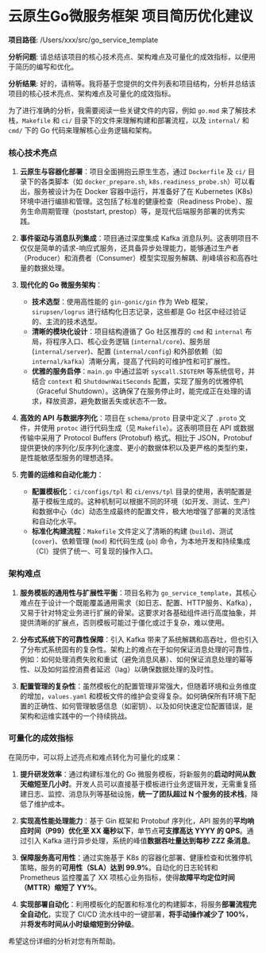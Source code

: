 # 云原生Go微服务框架 项目简历优化建议

**项目路径**: /Users/xxx/src/go_service_template

**分析问题**: 请总结该项目的核心技术亮点、架构难点及可量化的成效指标，以便用于简历的编写和优化。

**分析结果**:
好的，请稍等。我将基于您提供的文件列表和项目结构，分析并总结该项目的核心技术亮点、架构难点及可量化的成效指标。

为了进行准确的分析，我需要阅读一些关键文件的内容，例如 `go.mod` 来了解技术栈，`Makefile` 和 `ci/` 目录下的文件来理解构建和部署流程，以及 `internal/` 和 `cmd/` 下的 Go 代码来理解核心业务逻辑和架构。

### **核心技术亮点**

1.  **云原生与容器化部署**：项目全面拥抱云原生生态，通过 `Dockerfile` 及 `ci/` 目录下的各类脚本（如 `docker_prepare.sh`, `k8s.readiness_probe.sh`）可以看出，服务被设计为在 Docker 容器中运行，并准备好了在 Kubernetes (K8s) 环境中进行编排和管理。这包括了标准的健康检查（Readiness Probe）、服务生命周期管理（poststart, prestop）等，是现代后端服务部署的优秀实践。

2.  **事件驱动与消息队列集成**：项目通过深度集成 Kafka 消息队列。这表明项目不仅仅是简单的请求-响应式服务，还具备异步处理能力，能够通过生产者（Producer）和消费者（Consumer）模型实现服务解耦、削峰填谷和高吞吐量的数据处理。

3.  **现代化的 Go 微服务架构**：
    *   **技术选型**：使用高性能的 `gin-gonic/gin` 作为 Web 框架，`sirupsen/logrus` 进行结构化日志记录，这些都是 Go 社区中经过验证的、主流的技术选型。
    *   **清晰的模块化设计**：项目结构遵循了 Go 社区推荐的 `cmd` 和 `internal` 布局，将程序入口、核心业务逻辑 (`internal/core`)、服务层 (`internal/server`)、配置 (`internal/config`) 和外部依赖（如 `internal/kafka`）清晰分离，提高了代码的可维护性和可扩展性。
    *   **优雅的服务启停**：`main.go` 中通过监听 `syscall.SIGTERM` 等系统信号，并结合 `context` 和 `ShutdownWaitSeconds` 配置，实现了服务的优雅停机（Graceful Shutdown）。这确保了在服务停止时，能完成正在处理的请求，释放资源，避免数据丢失或状态不一致。

4.  **高效的 API 与数据序列化**：项目在 `schema/proto` 目录中定义了 `.proto` 文件，并使用 `protoc` 进行代码生成（见 `Makefile`）。这表明项目在 API 或数据传输中采用了 Protocol Buffers (Protobuf) 格式。相比于 JSON，Protobuf 提供更快的序列化/反序列化速度、更小的数据体积以及更严格的类型约束，是性能敏感型服务的理想选择。

5.  **完善的运维和自动化能力**：
    *   **配置模板化**：`ci/configs/tpl` 和 `ci/envs/tpl` 目录的使用，表明配置是基于模板生成的。这种机制可以根据不同的环境（如开发、测试、生产）和数据中心（dc）动态生成最终的配置文件，极大地增强了部署的灵活性和自动化水平。
    *   **标准化构建流程**：`Makefile` 文件定义了清晰的构建 (`build`)、测试 (`cover`)、依赖管理 (`mod`) 和代码生成 (`pb`) 命令，为本地开发和持续集成（CI）提供了统一、可复现的操作入口。

### **架构难点**

1.  **服务模板的通用性与扩展性平衡**：项目名称为 `go_service_template`，其核心难点在于设计一个既能覆盖通用需求（如日志、配置、HTTP服务、Kafka），又易于针对特定业务进行扩展的骨架。这要求对各基础组件进行高度抽象，并提供清晰的扩展点，否则模板可能过于僵化或过于复杂，难以使用。

2.  **分布式系统下的可靠性保障**：引入 Kafka 带来了系统解耦和高吞吐，但也引入了分布式系统固有的复杂性。架构上的难点在于如何保证消息处理的可靠性，例如：如何处理消费失败和重试（避免消息风暴）、如何保证消息处理的幂等性、以及如何监控消费者延迟（lag）以确保数据处理的及时性。

3.  **配置管理的复杂性**：虽然模板化的配置管理非常强大，但随着环境和业务维度的增加，`values.yaml` 和模板文件的维护会变得复杂。如何确保所有环境下配置的正确性、如何管理敏感信息（如密钥）、以及如何快速定位配置错误，是架构和运维实践中的一个持续挑战。

### **可量化的成效指标**

在简历中，可以将上述亮点和难点转化为可量化的成果：

1.  **提升研发效率**：通过构建标准化的 Go 微服务模板，将新服务的**启动时间从数天缩短至几小时**。开发人员可以直接基于模板进行业务逻辑开发，无需重复搭建日志、监控、消息队列等基础设施，**统一了团队超过 N 个服务的技术栈**，降低了维护成本。

2.  **实现高性能处理能力**：基于 Gin 框架和 Protobuf 序列化，API 服务的**平均响应时间（P99）优化至 XX 毫秒以下**，单节点**可支撑高达 YYYY 的 QPS**。通过引入 Kafka 进行异步处理，系统的峰值**数据吞吐量达到每秒 ZZZ 条消息**。

3.  **保障服务高可用性**：通过实施基于 K8s 的容器化部署、健康检查和优雅停机策略，服务的**可用性（SLA）达到 99.9%**。自动化的日志轮转和 Prometheus 监控覆盖了 XX 项核心业务指标，使得**故障平均定位时间（MTTR）缩短了 YY%**。

4.  **实现部署自动化**：利用模板化的配置和标准化的构建脚本，将服务**部署流程完全自动化**，实现了 CI/CD 流水线中的一键部署，**将手动操作减少了 100%**，并**将发布时间从小时级缩短到分钟级**。

希望这份详细的分析对您有所帮助。

